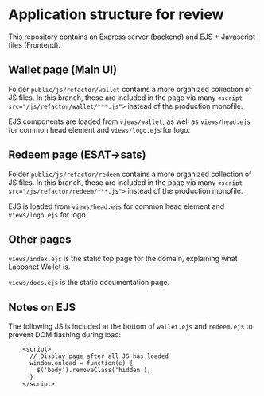 # Application structure for review

This repository contains an Express server (backend) and EJS + Javascript files (Frontend).

## Wallet page (Main UI)
Folder `public/js/refactor/wallet` contains a more organized collection of JS files.
In this branch, these are included in the page via many `<script src="/js/refactor/wallet/***.js">` instead of the production monofile.

EJS components are loaded from `views/wallet`, as well as `views/head.ejs` for common head element and `views/logo.ejs` for logo.

## Redeem page (ESAT->sats)
Folder `public/js/refactor/redeem` contains a more organized collection of JS files.
In this branch, these are included in the page via many `<script src="/js/refactor/redeem/***.js">` instead of the production monofile.

EJS is loaded from `views/head.ejs` for common head element and `views/logo.ejs` for logo.

## Other pages
`views/index.ejs` is the static top page for the domain, explaining what Lappsnet Wallet is.

`views/docs.ejs` is the static documentation page.

## Notes on EJS

The following JS is included at the bottom of `wallet.ejs` and `redeem.ejs` to prevent DOM flashing during load:

```
    <script>
      // Display page after all JS has loaded
      window.onload = function(e) {
        $('body').removeClass('hidden');
      }
    </script>
```